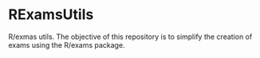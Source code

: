 # RExamsUtils
R/exmas utils. The objective of this repository is to simplify the creation of exams using the R/exams package.
